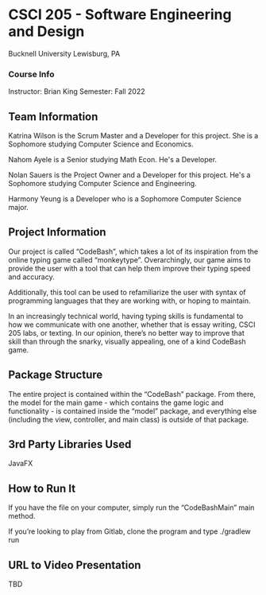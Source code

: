 # CSCI 205 - Software Engineering and Design
Bucknell University
Lewisburg, PA
### Course Info
Instructor: Brian King
Semester: Fall 2022
## Team Information
Katrina Wilson is the Scrum Master and a Developer for this project. She is a Sophomore studying Computer Science and Economics.

Nahom Ayele is a Senior studying Math Econ. He's a Developer.

Nolan Sauers is the Project Owner and a Developer for this project. He's a Sophomore studying Computer Science and Engineering.

Harmony Yeung is a Developer who is a Sophomore Computer Science major.

## Project Information
Our project is called “CodeBash”, which takes a lot of its inspiration from the online typing game called “monkeytype”. Overarchingly, our game aims to provide the user with a tool that can help them improve their typing speed and accuracy.

Additionally, this tool can be used to refamiliarize the user with syntax of programming languages that they are working with, or hoping to maintain.

In an increasingly technical world, having typing skills is fundamental to how we communicate with one another, whether that is essay writing, CSCI 205 labs, or texting. In our opinion, there’s no better way to improve that skill than through the snarky, visually appealing, one of a kind CodeBash game.

## Package Structure

The entire project is contained within the “CodeBash” package. From there, the model for the main game - which contains the game logic and functionality - is contained inside the “model” package, and everything else (including the view, controller, and main class) is outside of that package.

## 3rd Party Libraries Used

JavaFX

## How to Run It
If you have the file on your computer, simply run the “CodeBashMain” main method.

If you’re looking to play from Gitlab, clone the program and type ./gradlew run

## URL to Video Presentation
TBD
